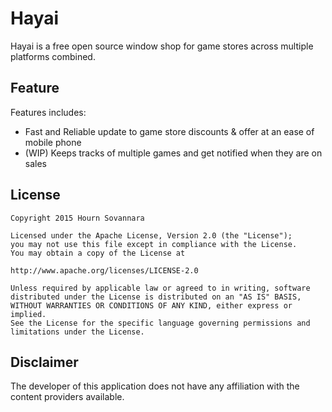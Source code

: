 # Hayai

Hayai is a free open source window shop for game stores across multiple platforms combined.

## Feature

Features includes:
* Fast and Reliable update to game store discounts & offer at an ease of mobile phone
* (WIP) Keeps tracks of multiple games and get notified when they are on sales

## License

    Copyright 2015 Hourn Sovannara

    Licensed under the Apache License, Version 2.0 (the "License");
    you may not use this file except in compliance with the License.
    You may obtain a copy of the License at

    http://www.apache.org/licenses/LICENSE-2.0

    Unless required by applicable law or agreed to in writing, software
    distributed under the License is distributed on an "AS IS" BASIS,
    WITHOUT WARRANTIES OR CONDITIONS OF ANY KIND, either express or implied.
    See the License for the specific language governing permissions and
    limitations under the License.

## Disclaimer

The developer of this application does not have any affiliation with the content providers available.
